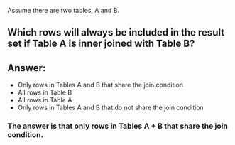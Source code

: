 Assume there are two tables, A and B.

## Which rows will always be included in the result set if Table A is inner joined with Table B?

Answer:
---
- Only rows in Tables A and B that share the join condition
- All rows in Table B
- All rows in Table A
- Only rows in Tables A and B that do not share the join condition

### The answer is that only rows in Tables A + B that share the join condition.